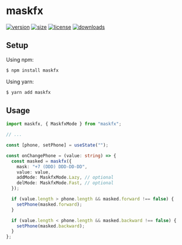 # maskfx

[![version](https://img.shields.io/npm/v/maskfx.svg?style=flat-square&logo=npm)](https://npmjs.com/package/maskfx)
[![size](https://img.shields.io/bundlephobia/min/maskfx.svg?style=flat-square&logo=npm)](https://npmjs.com/package/maskfx)
[![license](https://img.shields.io/npm/l/maskfx.svg?style=flat-square&logo=npm)](https://npmjs.com/package/maskfx)
[![downloads](https://img.shields.io/npm/dm/maskfx.svg?style=flat-square&logo=npm)](https://npmjs.com/package/maskfx)

## Setup

Using npm:

```bash
$ npm install maskfx
```

Using yarn:

```bash
$ yarn add maskfx
```

## Usage

```typescript
import maskfx, { MaskfxMode } from "maskfx";

// ...

const [phone, setPhone] = useState("");

const onChangePhone = (value: string) => {
  const masked = maskfx({
    mask: "+7 (DDD) DDD-DD-DD",
    value: value,
    addMode: MaskfxMode.Lazy, // optional
    delMode: MaskfxMode.Fast, // optional
  });

  if (value.length > phone.length && masked.forward !== false) {
    setPhone(masked.forward);
  }

  if (value.length < phone.length && masked.backward !== false) {
    setPhone(masked.backward);
  }
};
```
